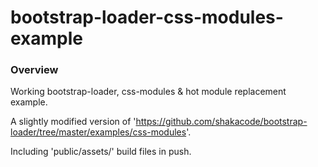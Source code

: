 # bootstrap-loader-css-modules-example

### Overview
Working bootstrap-loader, css-modules & hot module replacement example. 

A slightly modified version of 'https://github.com/shakacode/bootstrap-loader/tree/master/examples/css-modules'.

Including 'public/assets/' build files in push.